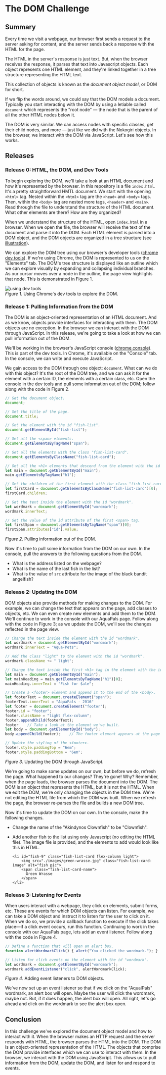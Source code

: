 # The DOM Challenge

## Summary
Every time we visit a webpage, our browser first sends a request to the server asking for content, and the server sends back a response with the HTML for the page.

The HTML in the server's response is just text.  But, when the browser receives the response, it parses that text into Javascript objects. Each object represents one HTML element, and they're linked together in a tree structure representing the HTML text.

This collection of objects is known as the *document object model*, or DOM for short.  

If we flip the words around, we could say that the DOM models a document. Typically you start interacting with the DOM by using a letiable called `document` which represents the "root node" — the node that is the parent of all the other HTML nodes below it.

The DOM is very similar. We can access nodes with specific classes, get their child nodes, and more — just like we did with the Nokogiri objects.  In the browser, we interact with the DOM via JavaScript.  Let's see how this works.

## Releases
### Release 0:  HTML, the DOM, and Dev Tools
To begin exploring the DOM, we'll take a look at an HTML document and how it's represented by the browser.  In this repository is a file `index.html`.  It's a pretty straightforward HMTL document.  We start with the opening `<html>` tag.  Nested within the `<html>` tag are the `<head>` and `<body>` tags.  Then, within the `<body>` tag are nested more tags, `<header>` and `<main>`.  Read through the file to understand the structure of the HTML document.  What other elements are there?  How are they organized?

When we understand the structure of the HTML, open `index.html` in a browser.  When we open the file, the browser will receive the text of the document and parse it into the DOM.  Each HTML element is parsed into a DOM object, and the DOM objects are organized in a tree structure (see [illustration][html5rocks node tree]).

We can explore the DOM tree using our browser's developer tools ([chrome dev tools][]).  If we're using  Chrome, the DOM is represented to us on the "Elements" tab.  The DOM's tree structure is displayed like an outline which we can explore visually by expanding and collapsing individual branches.  As our cursor moves over a node in the outline, the page view highlights that node.  This is demonstrated in Figure 1.

![using dev tools](readme-assets/aquapals-dev-tools.gif)  
*Figure 1*.  Using Chrome's dev tools to explore the DOM.


### Release 1:  Pulling Information from the DOM
The DOM is an object-oriented representation of an HTML document.  And as we know, objects provide interfaces for interacting with them. The DOM objects are no exception.  In the browser we can interact with the DOM through JavaScript.  In this release, we're going to take a look at how we can pull information out of the DOM.

We'll be working in the browser's JavaScript console ([chrome console][]).  This is part of the dev tools.  In Chrome, it's available on the "Console" tab.  In the console, we can write and execute JavaScript.

We gain access to the DOM through one object: `document`.  What can we do with this object?  It's the root of the DOM tree, and we can ask it for the element with a certain ID, the elements with a certain class, etc.  Open the console in the dev tools and pull some information out of the DOM; follow along with the code in Figure 2.

```js
// Get the document object.
document;

// Get the title of the page.
document.title;

// Get the element with the id "fish-list".
document.getElementById("fish-list");

// Get all the <span> elements.
document.getElementsByTagName("span");

// Get all the elements with the class "fish-list-card".
document.getElementsByClassName("fish-list-card");

// Get all the <h1> elements that descend from the element with the id "main".
let main = document.getElementById("main");
main.getElementsByTagName("h1");

// Get the children of the first element with the class "fish-list-card".
let firstCard = document.getElementsByClassName("fish-list-card")[0];
firstCard.children;

// Get the text inside the element with the id "wordmark".
let wordmark = document.getElementById("wordmark");
wordmark.innerText;

// Get the value of the id attribute of the first <span> tag.
let firstSpan = document.getElementsByTagName("span")[0];
firstSpan.attributes["id"].value;
```
*Figure 2*.  Pulling information out of the DOM.


Now it's time to pull some information from the DOM on our own.  In the console, pull the answers to the following questions from the DOM.

- What is the address listed on the webpage?
- What is the name of the last fish in the list?
- What is the value of `src` attribute for the image of the black bandit angelfish?


### Release 2:  Updating the DOM
DOM objects also provide methods for making changes to the DOM.  For example, we can change the text that appears on the page, add classes to objects, etc.  We can even create new elements and add them to the DOM.  We'll continue to work in the console with our AquaPals page.  Follow along with the code in Figure 3; as we update the DOM, we'll see the changes reflected in the page view.

```js
// Change the text inside the element with the id "wordmark".
let wordmark = document.getElementById("wordmark");
wordmark.innerText = "Aqua-Pets";

// Add the class "light" to the element with the id "wordmark".
wordmark.className += " light";

// Change the text inside the first <h1> tag in the element with the id "main".
let main = document.getElementById("main");
let mainHeading = main.getElementsByTagName("h1")[0];
mainHeading.innerText = "Fish for $ale";

// Create a <footer> element and append it to the end of the <body>.
let footerText = document.createElement("span");
footerText.innerText = "AquaPals - 2016"
let footer = document.createElement("footer");
footer.id = "footer";
footer.className = "light flex-column";
footer.appendChild(footerText);
footer    // Take a look at the element we've built.
let body = document.getElementById("body");
body.appendChild(footer);    // The footer element appears at the page view bottom.

// Update the styling of the <footer>.
footer.style.paddingTop = "6em";
footer.style.paddingBottom = "6em";
```
*Figure 3*.  Updating the DOM through JavaScript.


We're going to make some updates on our own, but before we do, refresh the page.  What happened to our changes?  They're gone!  Why?  Remember, when the page loads, the browser parses the document into the DOM.  The DOM is an object that represents the HTML, but it is not the HTML.  When we edit the DOM, we're only changing the objects in the DOM tree.  We're not editing the HTML file from which the DOM was built.  When we refresh the page, the browser re-parses the file and builds a new DOM tree.

Now it's time to update the DOM on our own.  In the console, make the following changes.

- Change the name of the "Akindynos Clownfish" to be "Clownfish".
- Add another fish to the list using only Javascript (no editing the HTML file).  The image file is provided, and the elements to add would look like this in HTML.

  ```
  <li id="fish-9" class="fish-list-card flex-column light">
      <img src="./images/green-wrasse.jpg" class="fish-list-card-image" alt="fish pic">
      <span class="fish-list-card-name">
        Green Wrasse
      </span>
  </li>
  ```


### Release 3:  Listening for Events
When users interact with a webpage, they click on elements, submit forms, etc.  These are events for which DOM objects can listen.  For example, we can take a DOM object and instruct it to listen for the user to click on it. When we do so, we provide a callback function to execute if the click takes place—if a click event occurs, run this function.  Continuing to work in the console with our AquaPals page, lets add an event listener.  Follow along with the code in Figure 4.

```js
// Define a function that will open an alert box.
function alertWordmarkClick() { alert("You clicked the wordmark."); }

// Listen for click events on the element with the id "wordmark".
let wordmark = document.getElementById("wordmark");
wordmark.addEventListener("click", alertWordmarkClick);
```
*Figure 4*.  Adding event listeners to DOM objects.

We've now set up an event listener so that if we click on the "AqualPals" wordmark, an alert box will open.  Maybe the user will click the wordmark, maybe not.  But, if it does happen, the alert box will open.  All right, let's go ahead and click on the wordmark to see the alert box open.


## Conclusion
In this challenge we've explored the document object model and how to interact with it.  When the browser makes an HTTP request and the server responds with HTML, the browser parses the HTML into the DOM.  The DOM is an object-oriented representation of the HTML.  The objects that comprise the DOM provide interfaces which we can use to interact with them.  In the browser, we interact with the DOM using JavaScript.  This allows us to pull information from the DOM, update the DOM, and listen for and respond to events.


[chrome console]: https://developer.chrome.com/devtools#console
[chrome dev tools]: https://developer.chrome.com/devtools
[html5rocks node tree]: http://www.html5rocks.com/en/tutorials/internals/howbrowserswork/#DOM
